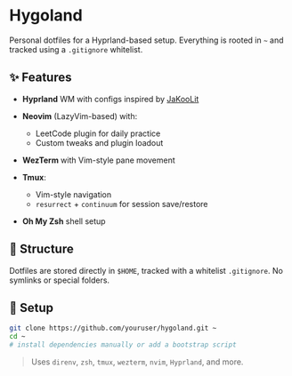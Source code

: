 # Hygoland

Personal dotfiles for a Hyprland-based setup. Everything is rooted in `~` and tracked using a `.gitignore` whitelist.

##

## ✨ Features

* **Hyprland** WM with configs inspired by [JaKooLit](https://github.com/JaKooLit)
* **Neovim** (LazyVim-based) with:

  * LeetCode plugin for daily practice
  * Custom tweaks and plugin loadout
* **WezTerm** with Vim-style pane movement
* **Tmux**:

  * Vim-style navigation
  * `resurrect` + `continuum` for session save/restore
* **Oh My Zsh** shell setup

## 📁 Structure

Dotfiles are stored directly in `$HOME`, tracked with a whitelist `.gitignore`. No symlinks or special folders.

## 🚀 Setup

```bash
git clone https://github.com/youruser/hygoland.git ~
cd ~
# install dependencies manually or add a bootstrap script
```

> Uses `direnv`, `zsh`, `tmux`, `wezterm`, `nvim`, `Hyprland`, and more.
